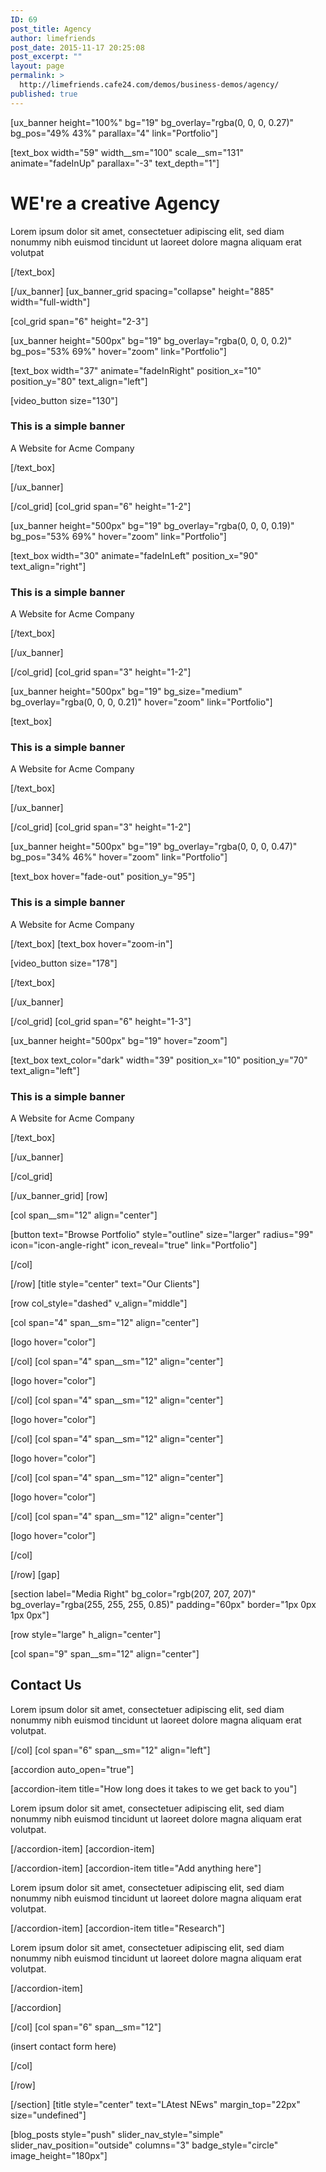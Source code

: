```yaml
---
ID: 69
post_title: Agency
author: limefriends
post_date: 2015-11-17 20:25:08
post_excerpt: ""
layout: page
permalink: >
  http://limefriends.cafe24.com/demos/business-demos/agency/
published: true
---
```

[ux_banner height="100%" bg="19" bg_overlay="rgba(0, 0, 0, 0.27)" bg_pos="49% 43%" parallax="4" link="Portfolio"]

[text_box width="59" width__sm="100" scale__sm="131" animate="fadeInUp" parallax="-3" text_depth="1"]

<h1 class="uppercase"><strong>WE're a creative Agency</strong></h1>
<p class="lead">Lorem ipsum dolor sit amet, consectetuer adipiscing elit, sed diam nonummy nibh euismod tincidunt ut laoreet dolore magna aliquam erat volutpat</p>

[/text_box]

[/ux_banner]
[ux_banner_grid spacing="collapse" height="885" width="full-width"]

[col_grid span="6" height="2-3"]

[ux_banner height="500px" bg="19" bg_overlay="rgba(0, 0, 0, 0.2)" bg_pos="53% 69%" hover="zoom" link="Portfolio"]

[text_box width="37" animate="fadeInRight" position_x="10" position_y="80" text_align="left"]

[video_button size="130"]

<h3 class="uppercase"><strong>This is a simple banner</strong></h3>
<p class="lead">A Website for Acme Company</p>

[/text_box]

[/ux_banner]

[/col_grid]
[col_grid span="6" height="1-2"]

[ux_banner height="500px" bg="19" bg_overlay="rgba(0, 0, 0, 0.19)" bg_pos="53% 69%" hover="zoom" link="Portfolio"]

[text_box width="30" animate="fadeInLeft" position_x="90" text_align="right"]

<h3 class="uppercase"><strong>This is a simple banner</strong></h3>
<p class="lead">A Website for Acme Company</p>

[/text_box]

[/ux_banner]

[/col_grid]
[col_grid span="3" height="1-2"]

[ux_banner height="500px" bg="19" bg_size="medium" bg_overlay="rgba(0, 0, 0, 0.21)" hover="zoom" link="Portfolio"]

[text_box]

<h3 class="uppercase"><strong>This is a simple banner</strong></h3>
<p class="lead">A Website for Acme Company</p>

[/text_box]

[/ux_banner]

[/col_grid]
[col_grid span="3" height="1-2"]

[ux_banner height="500px" bg="19" bg_overlay="rgba(0, 0, 0, 0.47)" bg_pos="34% 46%" hover="zoom" link="Portfolio"]

[text_box hover="fade-out" position_y="95"]

<h3 class="uppercase"><strong>This is a simple banner</strong></h3>
<p class="lead">A Website for Acme Company</p>

[/text_box]
[text_box hover="zoom-in"]

[video_button size="178"]


[/text_box]

[/ux_banner]

[/col_grid]
[col_grid span="6" height="1-3"]

[ux_banner height="500px" bg="19" hover="zoom"]

[text_box text_color="dark" width="39" position_x="10" position_y="70" text_align="left"]

<h3 class="uppercase"><strong>This is a simple banner</strong></h3>
<p class="lead">A Website for Acme Company</p>

[/text_box]

[/ux_banner]

[/col_grid]

[/ux_banner_grid]
[row]

[col span__sm="12" align="center"]

[button text="Browse Portfolio" style="outline" size="larger" radius="99" icon="icon-angle-right" icon_reveal="true" link="Portfolio"]


[/col]

[/row]
[title style="center" text="Our Clients"]

[row col_style="dashed" v_align="middle"]

[col span="4" span__sm="12" align="center"]

[logo hover="color"]


[/col]
[col span="4" span__sm="12" align="center"]

[logo hover="color"]


[/col]
[col span="4" span__sm="12" align="center"]

[logo hover="color"]


[/col]
[col span="4" span__sm="12" align="center"]

[logo hover="color"]


[/col]
[col span="4" span__sm="12" align="center"]

[logo hover="color"]


[/col]
[col span="4" span__sm="12" align="center"]

[logo hover="color"]


[/col]

[/row]
[gap]

[section label="Media Right" bg_color="rgb(207, 207, 207)" bg_overlay="rgba(255, 255, 255, 0.85)" padding="60px" border="1px 0px 1px 0px"]

[row style="large" h_align="center"]

[col span="9" span__sm="12" align="center"]

<h2 class="uppercase"><span style="font-size: 100%;">Contact Us</span></h2>
<p class="lead">Lorem ipsum dolor sit amet, consectetuer adipiscing elit, sed diam nonummy nibh euismod tincidunt ut laoreet dolore magna aliquam erat volutpat.</p>

[/col]
[col span="6" span__sm="12" align="left"]

[accordion auto_open="true"]

[accordion-item title="How long does it takes to we get back to you"]

<p>Lorem ipsum dolor sit amet, consectetuer adipiscing elit, sed diam nonummy nibh euismod tincidunt ut laoreet dolore magna aliquam erat volutpat.</p>

[/accordion-item]
[accordion-item]


[/accordion-item]
[accordion-item title="Add anything here"]

<p>Lorem ipsum dolor sit amet, consectetuer adipiscing elit, sed diam nonummy nibh euismod tincidunt ut laoreet dolore magna aliquam erat volutpat.</p>

[/accordion-item]
[accordion-item title="Research"]

<p>Lorem ipsum dolor sit amet, consectetuer adipiscing elit, sed diam nonummy nibh euismod tincidunt ut laoreet dolore magna aliquam erat volutpat.</p>

[/accordion-item]

[/accordion]

[/col]
[col span="6" span__sm="12"]

(insert contact form here)


[/col]

[/row]

[/section]
[title style="center" text="LAtest NEws" margin_top="22px" size="undefined"]

[blog_posts style="push" slider_nav_style="simple" slider_nav_position="outside" columns="3" badge_style="circle" image_height="180px"]